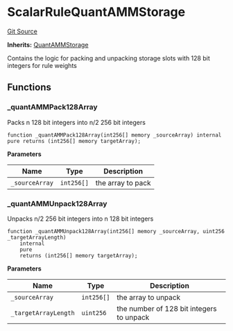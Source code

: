 # ScalarRuleQuantAMMStorage
[Git Source](https://github.com/QuantAMMProtocol/QuantAMM-V1/blob/3cfe58cf30c64b95a2607d2672fb541c48d807e0/contracts/QuantAMMStorage.sol)

**Inherits:**
[QuantAMMStorage](/contracts/QuantAMMStorage.sol/abstract.QuantAMMStorage.md)

Contains the logic for packing and unpacking storage slots with 128 bit integers for rule weights


## Functions
### _quantAMMPack128Array

Packs n 128 bit integers into n/2 256 bit integers


```solidity
function _quantAMMPack128Array(int256[] memory _sourceArray) internal pure returns (int256[] memory targetArray);
```
**Parameters**

|Name|Type|Description|
|----|----|-----------|
|`_sourceArray`|`int256[]`|the array to pack|


### _quantAMMUnpack128Array

Unpacks n/2 256 bit integers into n 128 bit integers


```solidity
function _quantAMMUnpack128Array(int256[] memory _sourceArray, uint256 _targetArrayLength)
    internal
    pure
    returns (int256[] memory targetArray);
```
**Parameters**

|Name|Type|Description|
|----|----|-----------|
|`_sourceArray`|`int256[]`|the array to unpack|
|`_targetArrayLength`|`uint256`|the number of 128 bit integers to unpack|


